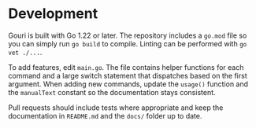 # Development

Gouri is built with Go 1.22 or later. The repository includes a `go.mod` file
so you can simply run `go build` to compile. Linting can be performed with
`go vet ./...`.

To add features, edit `main.go`. The file contains helper functions for each
command and a large switch statement that dispatches based on the first
argument. When adding new commands, update the `usage()` function and the
`manualText` constant so the documentation stays consistent.

Pull requests should include tests where appropriate and keep the
documentation in `README.md` and the `docs/` folder up to date.
